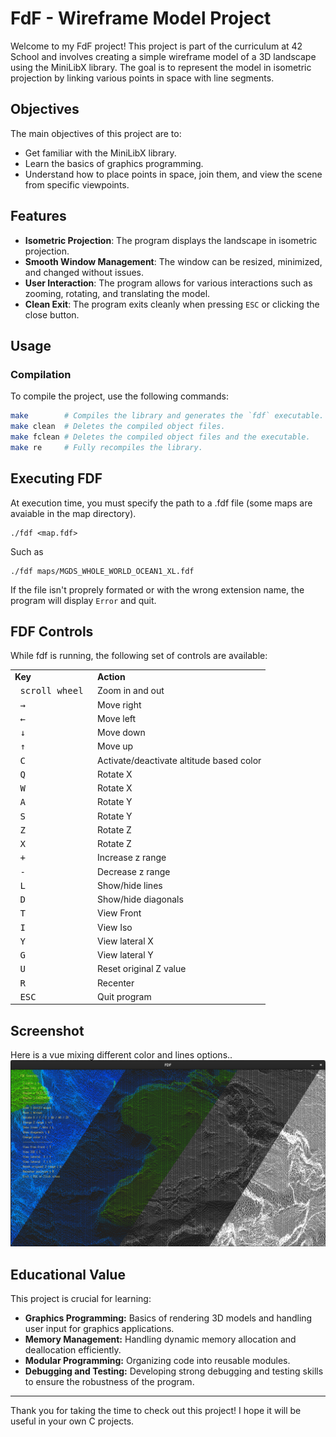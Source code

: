 # FdF - Wireframe Model Project

Welcome to my FdF project! This project is part of the curriculum at 42 School and involves creating a simple wireframe model of a 3D landscape using the MiniLibX library. The goal is to represent the model in isometric projection by linking various points in space with line segments.

## Objectives

The main objectives of this project are to:

- Get familiar with the MiniLibX library.
- Learn the basics of graphics programming.
- Understand how to place points in space, join them, and view the scene from specific viewpoints.

## Features

- **Isometric Projection**: The program displays the landscape in isometric projection.
- **Smooth Window Management**: The window can be resized, minimized, and changed without issues.
- **User Interaction**: The program allows for various interactions such as zooming, rotating, and translating the model.
- **Clean Exit**: The program exits cleanly when pressing `ESC` or clicking the close button.

## Usage

### Compilation

To compile the project, use the following commands:

```sh
make        # Compiles the library and generates the `fdf` executable.
make clean  # Deletes the compiled object files.
make fclean # Deletes the compiled object files and the executable.
make re     # Fully recompiles the library.
```

## Executing FDF

At execution time, you must specify the path to a .fdf file (some maps are avaiable in the map directory).

```shell
./fdf <map.fdf>
```

Such as

```shell
./fdf maps/MGDS_WHOLE_WORLD_OCEAN1_XL.fdf
```

If the file isn't proprely formated or with the wrong extension name, the program will display ```Error``` and quit. 

## FDF Controls

While fdf is running, the following set of controls are available:

<table>
  <tr><td><strong>Key</strong></td><td><strong>Action</strong></td></tr>
  <tr><td><kbd>&nbsp;scroll wheel&nbsp;</kbd></td><td>Zoom in and out</td></tr>
  <tr><td><kbd>&nbsp;→&nbsp;</kbd></td><td>Move right</td></tr>
  <tr><td><kbd>&nbsp;←&nbsp;</kbd></td><td>Move left</td></tr>
  <tr><td><kbd>&nbsp;↓&nbsp;</kbd></td><td>Move down</td></tr>
  <tr><td><kbd>&nbsp;↑&nbsp;</kbd></td><td>Move up</td></tr>
  <tr><td><kbd>&nbsp;C&nbsp;</kbd></td><td>Activate/deactivate altitude based color</td></tr>
  <tr><td><kbd>&nbsp;Q&nbsp;</kbd></td><td>Rotate X</td></tr>
  <tr><td><kbd>&nbsp;W&nbsp;</kbd></td><td>Rotate X</td></tr>
  <tr><td><kbd>&nbsp;A&nbsp;</kbd></td><td>Rotate Y</td></tr>
  <tr><td><kbd>&nbsp;S&nbsp;</kbd></td><td>Rotate Y</td></tr>
  <tr><td><kbd>&nbsp;Z&nbsp;</kbd></td><td>Rotate Z</td></tr>
  <tr><td><kbd>&nbsp;X&nbsp;</kbd></td><td>Rotate Z</td></tr>
  <tr><td><kbd>&nbsp;+&nbsp;</kbd></td><td>Increase z range</td></tr>
  <tr><td><kbd>&nbsp;-&nbsp;</kbd></td><td>Decrease z range</td></tr>
  <tr><td><kbd>&nbsp;L&nbsp;</kbd></td><td>Show/hide lines</td></tr>
  <tr><td><kbd>&nbsp;D&nbsp;</kbd></td><td>Show/hide diagonals</td></tr>
  <tr><td><kbd>&nbsp;T&nbsp;</kbd></td><td>View Front</td></tr>
  <tr><td><kbd>&nbsp;I&nbsp;</kbd></td><td>View Iso</td></tr>
  <tr><td><kbd>&nbsp;Y&nbsp;</kbd></td><td>View lateral X</td></tr>
  <tr><td><kbd>&nbsp;G&nbsp;</kbd></td><td>View lateral Y</td></tr>
  <tr><td><kbd>&nbsp;U&nbsp;</kbd></td><td>Reset original Z value</td></tr>
  <tr><td><kbd>&nbsp;R&nbsp;</kbd></td><td>Recenter</td></tr>
  <tr><td><kbd>&nbsp;ESC&nbsp;</kbd></td><td>Quit program</td></tr>
</table>

## Screenshot

Here is a vue mixing different color and lines options..
![FdF Screenshot](https://github.com/Trolent/FdF/blob/main/images/merge.png)


## Educational Value

This project is crucial for learning:

- **Graphics Programming:** Basics of rendering 3D models and handling user input for graphics applications.
- **Memory Management:** Handling dynamic memory allocation and deallocation efficiently.
- **Modular Programming:** Organizing code into reusable modules.
- **Debugging and Testing:** Developing strong debugging and testing skills to ensure the robustness of the program.

---

Thank you for taking the time to check out this project! I hope it will be useful in your own C projects.
